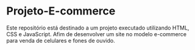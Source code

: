 # Projeto-E-commerce
Este repositório está destinado a um projeto executado utilizando HTML, CSS e JavaScript. Afim de desenvolver um site no modelo e-commerce para venda de celulares e fones de ouvido.
